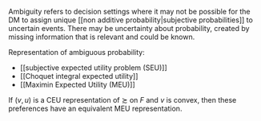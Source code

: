 Ambiguity refers to decision settings where it may not be possible for the DM to assign unique [[non additive probability|subjective probabilities]] to uncertain events. There may be uncertainty about probability, created by missing information that is relevant and could be known.

Representation of ambiguous probability:
- [[subjective expected utility problem (SEU)]]
- [[Choquet integral expected utility]]
- [[Maximin Expected Utility (MEU)]]

If $(v,u)$ is a CEU representation of $\succsim$ on $F$ and $v$ is convex, then these preferences have an equivalent MEU representation.